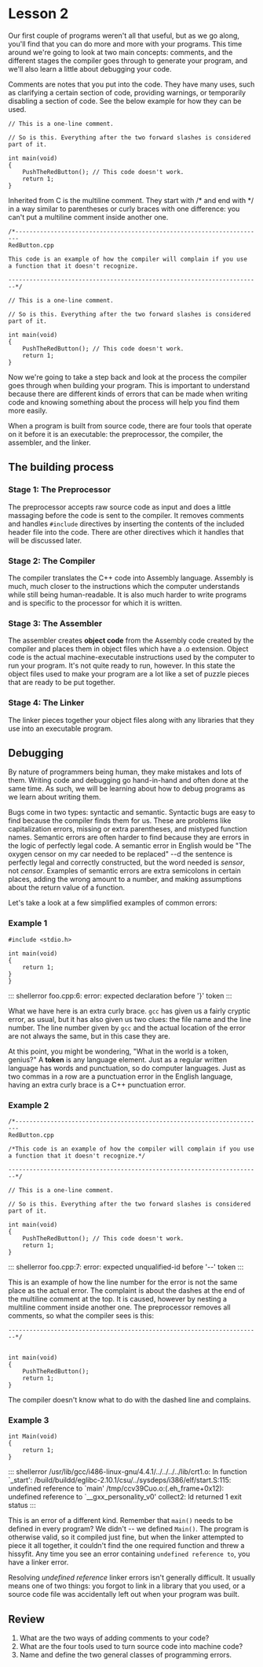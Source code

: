 # Lesson 2

Our first couple of programs weren't all that useful, but as we go along, you'll find that you can do more and more with your programs. This time around we're going to look at two main concepts: comments, and the different stages the compiler goes through to generate your program, and we'll also learn a little about debugging your code.

Comments are notes that you put into the code. They have many uses, such as clarifying a certain section of code, providing warnings, or temporarily disabling a section of code. See the below example for how they can be used.

``` {.c++}
// This is a one-line comment.

// So is this. Everything after the two forward slashes is considered part of it.

int main(void)
{
    PushTheRedButton(); // This code doesn't work.
    return 1;
}
```

Inherited from C is the multiline comment. They start with /\* and end with \*/ in a way similar to parentheses or curly braces with one difference: you can't put a multiline comment inside another one.

``` {.c++}
/*-----------------------------------------------------------------------
RedButton.cpp

This code is an example of how the compiler will complain if you use
a function that it doesn't recognize.

------------------------------------------------------------------------*/

// This is a one-line comment.

// So is this. Everything after the two forward slashes is considered part of it.

int main(void)
{
    PushTheRedButton(); // This code doesn't work.
    return 1;
}
```

Now we're going to take a step back and look at the process the compiler goes through when building your program. This is important to understand because there are different kinds of errors that can be made when writing code and knowing something about the process will help you find them more easily.

When a program is built from source code, there are four tools that operate on it before it is an executable: the preprocessor, the compiler, the assembler, and the linker.

## The building process

### Stage 1: The Preprocessor

The preprocessor accepts raw source code as input and does a little massaging before the code is sent to the compiler. It removes comments and handles `#include` directives by inserting the contents of the included header file into the code. There are other directives which it handles that will be discussed later.

### Stage 2: The Compiler

The compiler translates the C++ code into Assembly language. Assembly is much, much closer to the instructions which the computer understands while still being human-readable. It is also much harder to write programs and is specific to the processor for which it is written.

### Stage 3: The Assembler

The assembler creates **object code** from the Assembly code created by the compiler and places them in object files which have a .o extension. Object code is the actual machine-executable instructions used by the computer to run your program. It's not quite ready to run, however. In this state the object files used to make your program are a lot like a set of puzzle pieces that are ready to be put together.

### Stage 4: The Linker

The linker pieces together your object files along with any libraries that they use into an executable program.

## Debugging

By nature of programmers being human, they make mistakes and lots of them. Writing code and debugging go hand-in-hand and often done at the same time. As such, we will be learning about how to debug programs as we learn about writing them.

Bugs come in two types: syntactic and semantic. Syntactic bugs are easy to find because the compiler finds them for us. These are problems like capitalization errors, missing or extra parentheses, and mistyped function names. Semantic errors are often harder to find because they are errors in the logic of perfectly legal code. A semantic error in English would be "The oxygen censor on my car needed to be replaced" --d the sentence is perfectly legal and correctly constructed, but the word needed is *sensor*, not *censor*. Examples of semantic errors are extra semicolons in certain places, adding the wrong amount to a number, and making assumptions about the return value of a function.

Let's take a look at a few simplified examples of common errors:

### Example 1

``` {.c++}
#include <stdio.h>

int main(void)
{
    return 1;
}
}
```

::: shellerror
foo.cpp:6: error: expected declaration before '}' token
:::

What we have here is an extra curly brace. `gcc` has given us a fairly cryptic error, as usual, but it has also given us two clues: the file name and the line number. The line number given by `gcc` and the actual location of the error are not always the same, but in this case they are.

At this point, you might be wondering, "What in the world is a token, genius?" A **token** is any language element. Just as a regular written language has words and punctuation, so do computer languages. Just as two commas in a row are a punctuation error in the English language, having an extra curly brace is a C++ punctuation error.

### Example 2

``` {.c++}
/*-----------------------------------------------------------------------
RedButton.cpp

/*This code is an example of how the compiler will complain if you use
a function that it doesn't recognize.*/

------------------------------------------------------------------------*/

// This is a one-line comment.

// So is this. Everything after the two forward slashes is considered part of it.

int main(void)
{
    PushTheRedButton(); // This code doesn't work.
    return 1;
}
```

::: shellerror
foo.cpp:7: error: expected unqualified-id before '\--' token
:::

This is an example of how the line number for the error is not the same place as the actual error. The complaint is about the dashes at the end of the multiline comment at the top. It is caused, however by nesting a multiline comment inside another one. The preprocessor removes all comments, so what the compiler sees is this:

``` {.c++}
------------------------------------------------------------------------*/


int main(void)
{
    PushTheRedButton();
    return 1;
}
```

The compiler doesn't know what to do with the dashed line and complains.

### Example 3

``` {.c++}
int Main(void)
{
    return 1;
}
```

::: shellerror
/usr/lib/gcc/i486-linux-gnu/4.4.1/../../../../lib/crt1.o: In function \`\_start\': /build/buildd/eglibc-2.10.1/csu/../sysdeps/i386/elf/start.S:115: undefined reference to \`main\' /tmp/ccv39Cuo.o:(.eh\_frame+0x12): undefined reference to \`\_\_gxx\_personality\_v0\' collect2: ld returned 1 exit status
:::

This is an error of a different kind. Remember that `main()` needs to be defined in every program? We didn't -- we defined `Main()`. The program is otherwise valid, so it compiled just fine, but when the linker attempted to piece it all together, it couldn't find the one required function and threw a hissyfit. Any time you see an error containing `undefined reference to`, you have a linker error.

Resolving *undefined reference* linker errors isn't generally difficult. It usually means one of two things: you forgot to link in a library that you used, or a source code file was accidentally left out when your program was built.

## Review

1.  What are the two ways of adding comments to your code?
2.  What are the four tools used to turn source code into machine code?
3.  Name and define the two general classes of programming errors.

